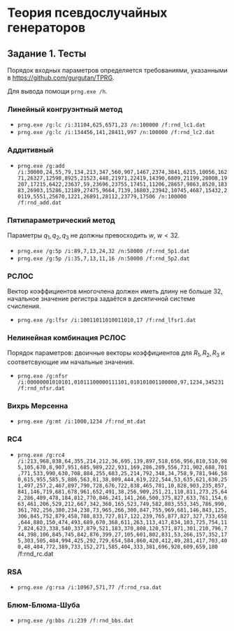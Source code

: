 # Теория псевдослучайных генераторов
## Задание 1. Тесты
Порядок входных параметров определяется требованиями, указанными в https://github.com/gurgutan/TPRG.

Для вывода помощи `prng.exe /h`.

### Линейный конгруэнтный метод
* `prng.exe /g:lc /i:31104,625,6571,23 /n:100000 /f:rnd_lc1.dat`
* `prng.exe /g:lc /i:134456,141,28411,997 /n:100000 /f:rnd_lc2.dat`

### Аддитивный 
* `prng.exe /g:add /i:30000,24,55,79,134,213,347,560,907,1467,2374,3841,6215,10056,16271,26327,12598,8925,21523,448,21971,22419,14390,6809,21199,28008,19207,17215,6422,23637,59,23696,23755,17451,11206,28657,9863,8520,18383,26903,15286,12189,27475,9664,7139,16803,23942,10745,4687,15432,20119,5551,25670,1221,26891,28112,23779,17506 /n:100000 /f:rnd_add.dat`

### Пятипараметрический метод
Параметры $q_1, q_2, q_3$ не должны превосходить $w$, $w < 32$.
* `prng.exe /g:5p /i:89,7,13,24,32 /n:50000 /f:rnd_5p1.dat`
* `prng.exe /g:5p /i:35,7,13,11,16 /n:50000 /f:rnd_5p2.dat`

### РСЛОС
Вектор коэффициентов многочлена должен иметь длину не больше 32, начальное значение регистра задаётся в десятичной системе счисления.
* `prng.exe /g:lfsr /i:10011011010011010,17 /f:rnd_lfsr1.dat`

### Нелинейная комбинация РСЛОС
Порядок параметров: двоичные векторы коэффициентов для $R_1, R_2, R_3$ и соответсвующие им начальные значения.
* `prng.exe /g:nfsr /i:00000001010101,01011100000111101,010101001100000,97,1234,345231 /f:rnd_nfsr.dat`

### Вихрь Мерсенна
* `prng.exe /g:mt /i:1000,1234 /f:rnd_mt.dat`

### RC4
* `prng.exe /g:rc4 /i:213,968,838,64,355,214,212,36,695,139,897,518,656,956,810,510,985,105,670,8,907,951,685,989,222,931,169,286,289,556,731,902,688,701,771,533,990,630,708,884,255,683,25,214,792,348,34,758,9,781,946,580,615,955,585,5,886,563,81,38,809,444,619,222,544,53,635,621,630,251,497,257,2,467,897,790,728,676,722,838,465,781,10,828,903,235,857,841,146,719,681,678,961,652,491,38,256,909,251,21,110,811,273,25,642,286,489,478,184,812,770,846,241,141,266,500,375,827,633,761,154,663,461,206,529,212,667,342,360,165,523,749,582,803,553,345,786,990,361,702,256,380,234,238,73,965,266,300,847,755,969,681,146,843,125,306,845,752,879,458,788,833,727,817,122,239,765,877,827,327,733,658,644,880,150,474,493,689,670,368,611,263,113,417,834,103,725,754,117,824,623,338,540,337,879,521,183,370,808,120,571,871,301,210,796,744,398,106,845,745,842,876,399,27,105,601,802,831,53,266,157,352,175,303,505,484,994,425,292,729,654,584,860,420,412,49,281,417,703,400,48,404,772,389,733,152,271,585,404,333,381,696,928,609,659,180` /f:rnd_rc.dat

### RSA
* `prng.exe /g:rsa /i:10967,571,77 /f:rnd_rsa.dat`

### Блюм-Блюма-Шуба
* `prng.exe /g:bbs /i:239 /f:rnd_bbs.dat`
